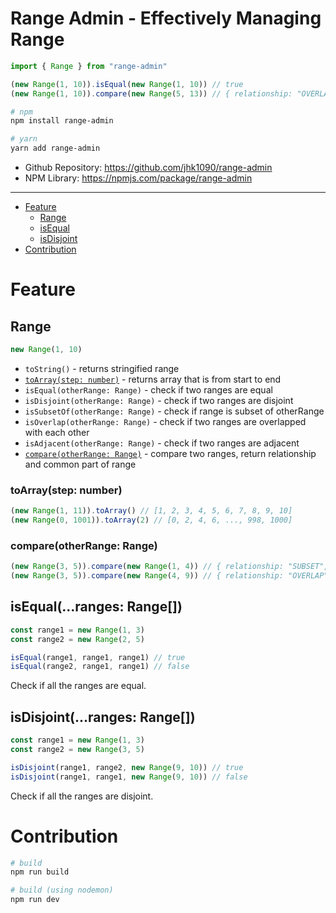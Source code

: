 # Range Admin - Effectively Managing Range
```js
import { Range } from "range-admin"

(new Range(1, 10)).isEqual(new Range(1, 10)) // true
(new Range(1, 10)).compare(new Range(5, 13)) // { relationship: "OVERLAP", common: new Range(5, 10) }
```

```sh
# npm
npm install range-admin

# yarn
yarn add range-admin
```
 * Github Repository: https://github.com/jhk1090/range-admin
 * NPM Library: https://npmjs.com/package/range-admin
---
 * [Feature](#feature)
    * [Range](#range)
    * [isEqual](#isequalranges-range)
    * [isDisjoint](#isdisjointranges-range)
 * [Contribution](#contribution)

# Feature
## Range
```js
new Range(1, 10)
```
 * ```toString()``` - returns stringified range
 * [```toArray(step: number)```](#toarraystep-number) - returns array that is from start to end
 * ```isEqual(otherRange: Range)``` - check if two ranges are equal
 * ```isDisjoint(otherRange: Range)``` - check if two ranges are disjoint
 * ```isSubsetOf(otherRange: Range)``` - check if range is subset of otherRange
 * ```isOverlap(otherRange: Range)``` - check if two ranges are overlapped with each other
 * ```isAdjacent(otherRange: Range)``` - check if two ranges are adjacent
 * [```compare(otherRange: Range)```](#compareotherrange-range) - compare two ranges, return relationship and common part of range
### toArray(step: number)
```js
(new Range(1, 11)).toArray() // [1, 2, 3, 4, 5, 6, 7, 8, 9, 10]
(new Range(0, 1001)).toArray(2) // [0, 2, 4, 6, ..., 998, 1000]
```

### compare(otherRange: Range)
```js
(new Range(3, 5)).compare(new Range(1, 4)) // { relationship: "SUBSET", common: new Range(3, 4) }
(new Range(3, 5)).compare(new Range(4, 9)) // { relationship: "OVERLAP", common: new Range(4, 5) }
```

## isEqual(...ranges: Range[])
```js
const range1 = new Range(1, 3)
const range2 = new Range(2, 5)

isEqual(range1, range1, range1) // true
isEqual(range2, range1, range1) // false
```
Check if all the ranges are equal.

## isDisjoint(...ranges: Range[])
```js
const range1 = new Range(1, 3)
const range2 = new Range(3, 5)

isDisjoint(range1, range2, new Range(9, 10)) // true
isDisjoint(range1, range1, new Range(9, 10)) // false
```
Check if all the ranges are disjoint.

# Contribution
```sh
# build
npm run build

# build (using nodemon)
npm run dev
```